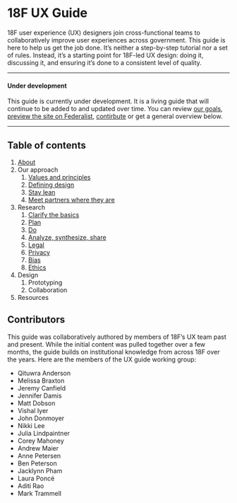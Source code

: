 # 18F UX Guide

18F user experience (UX) designers join cross-functional teams to collaboratively improve user experiences across government. This guide is here to help us get the job done. It’s neither a step-by-step tutorial nor a set of rules. Instead, it’s a starting point for 18F-led UX design: doing it, discussing it, and ensuring it’s done to a consistent level of quality.

---

#### Under development

This guide is currently under development. It is a living guide that will continue to be added to and updated over time. You can review [our goals](https://github.com/18F/ux-guide/wiki/Goals), [preview the site on Federalist](https://federalist-48b3228b-0241-4802-9442-e08ff5c3e680.app.cloud.gov/site/18f/ux-guide/), [contirbute](https://github.com/18F/ux-guide/blob/master/CONTRIBUTING.md) or get a general overview below.

---

## Table of contents

1. [About](https://github.com/18F/ux-guide/blob/master/_pages/about.md)
1. Our approach
    1. [Values and principles](https://github.com/18F/ux-guide/blob/master/_pages/our-approach/values-and-principles.md)
    1. [Defining design](https://github.com/18F/ux-guide/blob/master/_pages/our-approach/defining-design.md)
    1. [Stay lean](https://github.com/18F/ux-guide/blob/master/_pages/our-approach/stay-lean.md)
    1. [Meet partners where they are](https://github.com/18F/ux-guide/blob/master/_pages/our-approach/meet-people-where-they-are.md)
1. Research
    1. [Clarify the basics](https://github.com/18F/ux-guide/blob/master/_pages/research/basics.md)
    1. [Plan](https://github.com/18F/ux-guide/blob/master/_pages/research/plan.md)
    1. [Do](https://github.com/18F/ux-guide/blob/master/_pages/research/do.md)
    1. [Analyze, synthesize, share](https://github.com/18F/ux-guide/blob/master/_pages/research/analyze-synthesize-share.md)
    1. [Legal](https://github.com/18F/ux-guide/blob/master/_pages/research/legal.md)
    1. [Privacy](https://github.com/18F/ux-guide/blob/master/_pages/research/privacy.md)
    1. [Bias](https://github.com/18F/ux-guide/blob/master/_pages/research/bias.md)
    1. [Ethics](https://github.com/18F/ux-guide/blob/master/_pages/research/ethics.md)
1. Design 
    1. Prototyping
    1. Collaboration
1. Resources


## Contributors

This guide was collaboratively authored by members of 18F’s UX team past and present. While the initial content was pulled together over a few months, the guide builds on institutional knowledge from across 18F over the years. Here are the members of the UX guide working group: 

- Qituwra Anderson
- Melissa Braxton
- Jeremy Canfield
- Jennifer Damis
- Matt Dobson
- Vishal Iyer
- John Donmoyer
- Nikki Lee
- Julia Lindpaintner
- Corey Mahoney
- Andrew Maier
- Anne Petersen
- Ben Peterson
- Jacklynn Pham
- Laura Poncé
- Aditi Rao
- Mark Trammell


